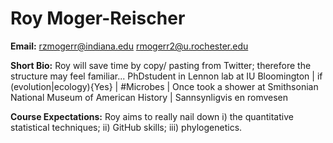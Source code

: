 Roy Moger-Reischer
============

**Email:**
rzmogerr@indiana.edu
rmogerr2@u.rochester.edu

**Short Bio:**
Roy will save time by copy/ pasting from Twitter; therefore the structure may feel familiar...
PhDstudent in Lennon lab at IU Bloomington | if (evolution|ecology){Yes} | #Microbes | Once took a shower at Smithsonian National Museum of American History | Sannsynligvis en romvesen

**Course Expectations:**
Roy aims to really nail down i) the quantitative statistical techniques; ii) GitHub skills; iii) phylogenetics.